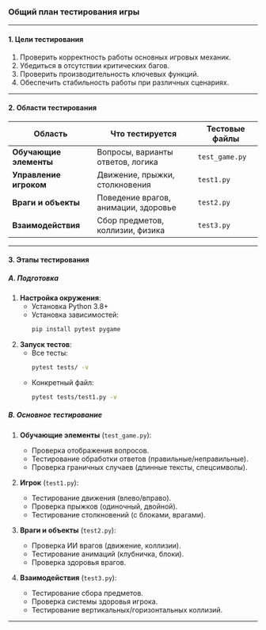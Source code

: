 ### **Общий план тестирования игры**

---

#### **1. Цели тестирования**
1. Проверить корректность работы основных игровых механик.
2. Убедиться в отсутствии критических багов.
3. Проверить производительность ключевых функций.
4. Обеспечить стабильность работы при различных сценариях.

---

#### **2. Области тестирования**
| Область                 | Что тестируется                          | Тестовые файлы   |
|-------------------------|-----------------------------------------|------------------|
| **Обучающие элементы**  | Вопросы, варианты ответов, логика       | `test_game.py`   |
| **Управление игроком**  | Движение, прыжки, столкновения          | `test1.py`       |
| **Враги и объекты**     | Поведение врагов, анимации, здоровье    | `test2.py`       |
| **Взаимодействия**      | Сбор предметов, коллизии, физика        | `test3.py`       |

---

#### **3. Этапы тестирования**

##### **A. Подготовка**
1. **Настройка окружения**:
   - Установка Python 3.8+
   - Установка зависимостей:
     ```bash
     pip install pytest pygame
     ```
2. **Запуск тестов**:
   - Все тесты:
     ```bash
     pytest tests/ -v
     ```
   - Конкретный файл:
     ```bash
     pytest tests/test1.py -v
     ```

##### **B. Основное тестирование**
1. **Обучающие элементы** (`test_game.py`):
   - Проверка отображения вопросов.
   - Тестирование обработки ответов (правильные/неправильные).
   - Проверка граничных случаев (длинные тексты, спецсимволы).

2. **Игрок** (`test1.py`):
   - Тестирование движения (влево/вправо).
   - Проверка прыжков (одиночный, двойной).
   - Тестирование столкновений (с блоками, врагами).

3. **Враги и объекты** (`test2.py`):
   - Проверка ИИ врагов (движение, коллизии).
   - Тестирование анимаций (клубничка, блоки).
   - Проверка здоровья врагов.

4. **Взаимодействия** (`test3.py`):
   - Тестирование сбора предметов.
   - Проверка системы здоровья игрока.
   - Тестирование вертикальных/горизонтальных коллизий.

---
